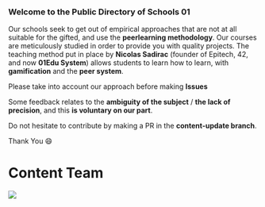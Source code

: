 ### Welcome to the Public Directory of Schools 01

Our schools seek to get out of empirical approaches that are not at all suitable for the gifted, and use the **peerlearning methodology**. Our courses are meticulously studied in order to provide you with quality projects. The teaching method put in place by **Nicolas Sadirac** (founder of Epitech, 42, and now **01Edu System**) allows students to learn how to learn, with **gamification** and the **peer system**.

Please take into account our approach before making **Issues**

Some feedback relates to the **ambiguity of the subject** / **the lack of precision**, and this **is voluntary on our part**.

Do not hesitate to contribute by making a PR in the **content-update branch**.

Thank You :smile:
# Content Team

![](https://www.01talent.com/wp-content/uploads/2021/10/01Talent-Vert-Blanc.png.webp)
